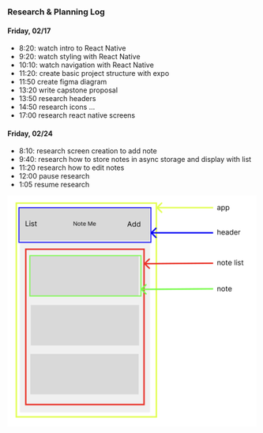 ### Research & Planning Log
#### Friday, 02/17
* 8:20: watch intro to React Native
* 9:20: watch styling with React Native
* 10:10: watch navigation with React Native
* 11:20: create basic project structure with expo
* 11:50 create figma diagram
* 13:20 write capstone proposal 
* 13:50 research headers
* 14:50 research icons
...
* 17:00 research react native screens

#### Friday, 02/24
* 8:10: research screen creation to add note
* 9:40: research how to store notes in async storage and display with list
* 11:20 research how to edit notes
* 12:00 pause research
* 1:05 resume research

![Note Me mockup](/noteme-mockup.png)